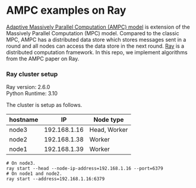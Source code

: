 # AMPC examples on Ray 
[Adaptive Massively Parallel Computation (AMPC) model](https://arxiv.org/abs/1905.07533) is extension of the Massively Parallel Computation (MPC) model. 
Compared to the classic MPC, AMPC has a distributed data store which stores messages sent in a round and all nodes can access the data store in the 
next round. [Ray](https://www.ray.io/) is a distributed computation framework. In this repo, we implement algorithms from the AMPC paper on Ray. 

### Ray cluster setup
Ray version: 2.6.0   
Python Runtime: 3.10

The cluster is setup as follows.

| hostname | IP           |   Node type  |
|----------|--------------|--------------|
| node3    | 192.168.1.16 | Head, Worker |
| node2    | 192.168.1.38 | Worker       |
| node1    | 192.168.1.39 | Worker       |

```shell
# On node3. 
ray start --head --node-ip-address=192.168.1.16 --port=6379
# On node1 and node2. 
ray start --address=192.168.1.16:6379
```
